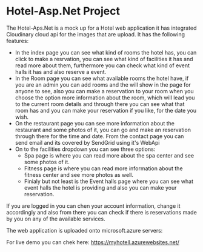 # Hotel-Asp.Net Project
 
The Hotel-Aps.Net is a mock up for a Hotel web application it has integrated Cloudinary cloud api for the images that are upload.
It has the following features:
- In the index page you can see what kind of rooms the hotel has, you can click to make a resrvation,
you can see what kind of facilities it has and read more about them, furthermore you can check
what kind of event halls it has and also reserve a event.
- In the Room page you can see what available rooms the hotel have, if you are an admin you can 
add rooms and the will show in the page for anyone to see, also you can make a reservation to your room
when you choose the option more information about the room, which will lead you to the current room details
and through there you can see what that room has and you can make your reservation if you like,
for the date you wish.
- On the restaurant page you can see more information about the restaurant and some photos of it,
you can go and make an reservation through there for the time and date.
From the contact page you can send email and its covered by SendGrid using it's WebApi
- On to the facilities dropdown you can see three options:
   - Spa page is where you can read more about the spa center and see some photos of it.
   - Fitness page is where you can read more information about the fitness center and see more photos as well.
   - Finialy but not least is the Event halls page where you can see what event halls the hotel is providing
   and also you can make your reservation.

If you are logged in you can chen your account information, change it accordingly and also from there you can check
if there is reservations made by you on any of the available services.

The web application is uploaded onto microsoft.azure servers:


For live demo you can chek here: https://myhotell.azurewebsites.net/
